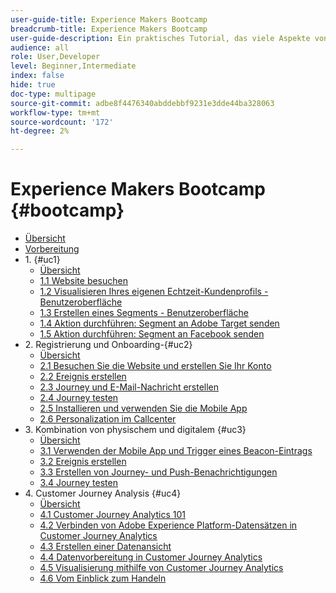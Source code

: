 ```yaml
---
user-guide-title: Experience Makers Bootcamp
breadcrumb-title: Experience Makers Bootcamp
user-guide-description: Ein praktisches Tutorial, das viele Aspekte von Adobe Experience Platform behandelt.
audience: all
role: User,Developer
level: Beginner,Intermediate
index: false
hide: true
doc-type: multipage
source-git-commit: adbe8f4476340abddebbf9231e3dde44ba328063
workflow-type: tm+mt
source-wordcount: '172'
ht-degree: 2%

---
```



# Experience Makers Bootcamp {#bootcamp}

+ [Übersicht](/help/bootcamp/overview.md)
+ [Vorbereitung](/help/bootcamp/prework.md)
+ &#x200B;1. {#uc1}
   + [Übersicht](/help/bootcamp/uc/uc1/uc1.md)
   + [1.1 Website besuchen](/help/bootcamp/uc/uc1/ex1.md)
   + [1.2 Visualisieren Ihres eigenen Echtzeit-Kundenprofils - Benutzeroberfläche](/help/bootcamp/uc/uc1/ex2.md)
   + [1.3 Erstellen eines Segments - Benutzeroberfläche](/help/bootcamp/uc/uc1/ex3.md)
   + [1.4 Aktion durchführen: Segment an Adobe Target senden](/help/bootcamp/uc/uc1/ex4.md)
   + [1.5 Aktion durchführen: Segment an Facebook senden](/help/bootcamp/uc/uc1/ex5.md)
+ &#x200B;2. Registrierung und Onboarding-{#uc2}
   + [Übersicht](/help/bootcamp/uc/uc2/uc2.md)
   + [2.1 Besuchen Sie die Website und erstellen Sie Ihr Konto](/help/bootcamp/uc/uc2/ex1.md)
   + [2.2 Ereignis erstellen](/help/bootcamp/uc/uc2/ex2.md)
   + [2.3 Journey und E-Mail-Nachricht erstellen](/help/bootcamp/uc/uc2/ex3.md)
   + [2.4 Journey testen](/help/bootcamp/uc/uc2/ex4.md)
   + [2.5 Installieren und verwenden Sie die Mobile App](/help/bootcamp/uc/uc2/ex5.md)
   + [2.6 Personalization im Callcenter](/help/bootcamp/uc/uc2/ex6.md)
+ &#x200B;3. Kombination von physischem und digitalem {#uc3}
   + [Übersicht](/help/bootcamp/uc/uc3/uc3.md)
   + [3.1 Verwenden der Mobile App und Trigger eines Beacon-Eintrags](/help/bootcamp/uc/uc3/ex1.md)
   + [3.2 Ereignis erstellen](/help/bootcamp/uc/uc3/ex2.md)
   + [3.3 Erstellen von Journey- und Push-Benachrichtigungen](/help/bootcamp/uc/uc3/ex3.md)
   + [3.4 Journey testen](/help/bootcamp/uc/uc3/ex4.md)
+ &#x200B;4. Customer Journey Analysis {#uc4}
   + [Übersicht](/help/bootcamp/uc/uc4/uc4.md)
   + [4.1 Customer Journey Analytics 101](/help/bootcamp/uc/uc4/ex1.md)
   + [4.2 Verbinden von Adobe Experience Platform-Datensätzen in Customer Journey Analytics](/help/bootcamp/uc/uc4/ex2.md)
   + [4.3 Erstellen einer Datenansicht](/help/bootcamp/uc/uc4/ex3.md)
   + [4.4 Datenvorbereitung in Customer Journey Analytics](/help/bootcamp/uc/uc4/ex4.md)
   + [4.5 Visualisierung mithilfe von Customer Journey Analytics](/help/bootcamp/uc/uc4/ex5.md)
   + [4.6 Vom Einblick zum Handeln](/help/bootcamp/uc/uc4/ex6.md)